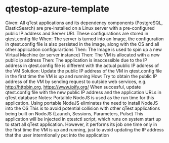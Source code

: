 # qtestop-azure-template

Given:
  All qTest applications and its dependency components (PostgreSQL, ElasticSearch) are pre-installed on a Linux server with a pre-configured public IP address and Server URL
  These configurations are stored in qtest.config file
When:
  The server is turned into an Image, the configuration in qtest.config file is also persisted in the image, along with the OS and all other application configurartions
Then:
  The Image is used to spin up a new Virtual Machine (or server instance)
  Then:
    The VM is allocated with a new public ip address
    Then:
      The application is inaccessible due to the IP address in qtest.config file is different with the actual public IP address of the VM
Solution:
  Update the public IP address of the VM in qtest.config file in the first time the VM is up and running
How:
  Try to obtain the public IP address of the VM by sending request to outside web services, e.g. http://httpbin.org, https://www.ipify.org/
  When succesful, update qtest.config file with the new public IP address and the application URLs in qTest database
Notes:
  Portalble NodeJS is used as the run time for this application. Using portable NodeJS eliminates the need to install NodeJS into the OS
  This is to avoid potential collision with other qTest applications being built on NodeJS (Launch, Sessions, Parameters, Pulse)
  This application will be injected in qtestctl script, which runs on system start up to start all qTest application. 
  However, it performs its job one time only in the first time the VM is up and running, just to avoid updating the IP address that the user interntionally put into the application
